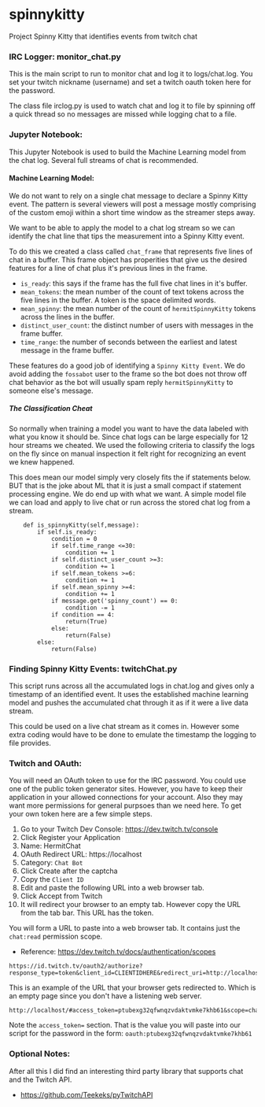 # spinnykitty
Project Spinny Kitty that identifies events from twitch chat

### IRC Logger: monitor_chat.py

This is the main script to run to monitor chat and log it to logs/chat.log.
You set your twitch nickname (username) and set a twitch oauth token here for the password.

The class file irclog.py is used to watch chat and log it to file by spinning off a quick thread so no messages are missed while logging chat to a file.

### Jupyter Notebook:

This Jupyter Notebook is used to build the Machine Learning model from the chat log. Several full streams of chat is recommended.

#### Machine Learning Model:

We do not want to rely on a single chat message to declare a Spinny Kitty event. The pattern is several viewers will post a message mostly comprising of the custom emoji within a short time window as the streamer steps away.

We want to be able to apply the model to a chat log stream so we can identify the chat line that tips the measurement into a Spinny Kitty event.

To do this we created a class called `chat_frame` that represents five lines of chat in a buffer. This frame object has properities that give us the desired features for a line of chat plus it's previous lines in the frame.

* `is_ready`: this says if the frame has the full five chat lines in it's buffer.
* `mean_tokens`: the mean number of the count of text tokens across the five lines in the buffer. A token is the space delimited words.
* `mean_spinny`: the mean number of the count of `hermitSpinnyKitty` tokens across the lines in the buffer.
* `distinct_user_count`: the distinct number of users with messages in the frame buffer.
* `time_range`: the number of seconds between the earliest and latest message in the frame buffer.

These features do a good job of identifying a `Spinny Kitty Event`. We do avoid adding the `fossabot` user to the frame so the bot does not throw off chat behavior as the bot will usually spam reply `hermitSpinnyKitty` to someone else's message.

##### The Classification Cheat

So normally when training a model you want to have the data labeled with what you know it should be. Since chat logs can be large especially for 12 hour streams we cheated.  We used the following criteria to classify the logs on the fly since on manual inspection it felt right for recognizing an event we knew happened.

This does mean our model simply very closely fits the if statements below. BUT that is the joke about ML that it is just a small compact if statement processing engine. We do end up with what we want. A simple model file we can load and apply to live chat or run across the stored chat log from a stream.

```
    def is_spinnyKitty(self,message):
        if self.is_ready:
            condition = 0
            if self.time_range <=30:
                condition += 1
            if self.distinct_user_count >=3:
                condition += 1
            if self.mean_tokens >=6:
                condition += 1
            if self.mean_spinny >=4:
                condition += 1
            if message.get('spinny_count') == 0:
                condition -= 1
            if condition == 4:
                return(True)
            else:
                return(False)
        else:
            return(False)
```

### Finding Spinny Kitty Events: twitchChat.py

This script runs across all the accumulated logs in chat.log and gives only a timestamp of an identified event.
It uses the established machine learning model and pushes the accumulated chat through it as if it were a live data stream.

This could be used on a live chat stream as it comes in. However some extra coding would have to be done to emulate the timestamp the logging to file provides.

### Twitch and OAuth:

You will need an OAuth token to use for the IRC password. You could use one of the public token generator sites. However, you have to keep their application in your allowed connections for your account. Also they may want more permissions for general purpsoes than we need here. To get your own token here are a few simple steps.

1. Go to your Twitch Dev Console: https://dev.twitch.tv/console
1. Click Register your Application
1. Name: HermitChat
1. OAuth Redirect URL: https://localhost
1. Category: `Chat Bot`
1. Click Create after the captcha
1. Copy the `Client ID`
1. Edit and paste the following URL into a web browser tab.
1. Click Accept from Twitch 
1. It will redirect your browser to an empty tab. However copy the URL from the tab bar. This URL has the token.

You will form a URL to paste into a web browser tab. It contains just the `chat:read` permission scope. 
* Reference: https://dev.twitch.tv/docs/authentication/scopes

```
https://id.twitch.tv/oauth2/authorize?response_type=token&client_id=CLIENTIDHERE&redirect_uri=http://localhost&scope=chat%3Aread&state=c3ab8aa609ea11e793ae92361f002671
```

This is an example of the URL that your browser gets redirected to. Which is an empty page since you don't have a listening web server.

```
http://localhost/#access_token=ptubexg32qfwnqzvdaktvmke7khb61&scope=chat%3Aread&state=c3ab8aa609ea11e793ae92361f002671&token_type=bearer
```

Note the `access_token=` section. That is the value you will paste into our script for the password in the form:
`oauth:ptubexg32qfwnqzvdaktvmke7khb61`

### Optional Notes:

After all this I did find an interesting third party library that supports chat and the Twitch API. 
* https://github.com/Teekeks/pyTwitchAPI


